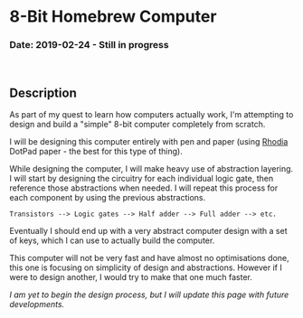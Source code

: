 <title>8-Bit Homebrew Computer</title>

# 8-Bit Homebrew Computer

### Date: 2019-02-24 - Still in progress

<br>

## Description

As part of my quest to learn how computers actually work, I'm attempting to
design and build a "simple" 8-bit computer completely from scratch.

I will be designing this computer entirely with pen and paper (using
[Rhodia](https://rhodiapads.com/) DotPad paper - the best for this type of
thing).

While designing the computer, I will make heavy use of abstraction layering. I
will start by designing the circuitry for each individual logic gate, then
reference those abstractions when needed. I will repeat this process for each
component by using the previous abstractions.

```
Transistors --> Logic gates --> Half adder --> Full adder --> etc.
```

Eventually I should end up with a very abstract computer design with a set of
keys, which I can use to actually build the computer.

This computer will not be very fast and have almost no optimisations done, this
one is focusing on simplicity of design and abstractions. However if I were to
design another, I would try to make that one much faster.

_I am yet to begin the design process, but I will update this page with future
developments._
